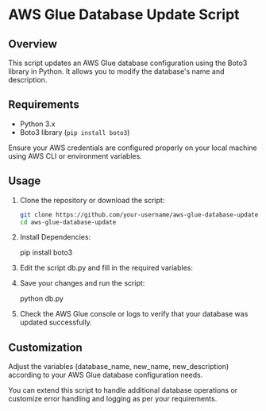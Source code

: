 # AWS Glue Database Update Script

## Overview

This script updates an AWS Glue database configuration using the Boto3 library in Python. It allows you to modify the database's name and description.

## Requirements

- Python 3.x
- Boto3 library (`pip install boto3`)

Ensure your AWS credentials are configured properly on your local machine using AWS CLI or environment variables.

## Usage

1. Clone the repository or download the script:
   
   ```bash
   git clone https://github.com/your-username/aws-glue-database-update.git
   cd aws-glue-database-update

2. Install Dependencies:

   pip install boto3

3. Edit the script db.py and fill in the required variables:

4. Save your changes and run the script:

   python db.py

5. Check the AWS Glue console or logs to verify that your database was updated successfully.

## Customization
   Adjust the variables (database_name, new_name, new_description) according to your AWS Glue database configuration needs.

   You can extend this script to handle additional database operations or customize error handling and logging as per your requirements.

